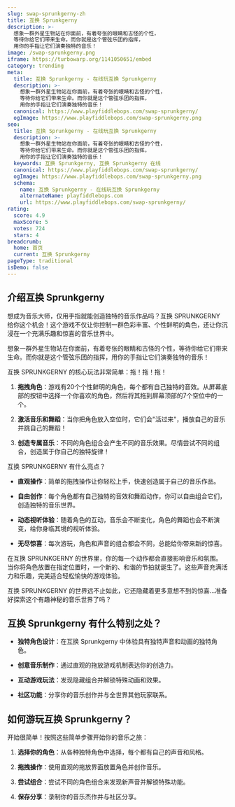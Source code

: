 ```yaml
---
slug: swap-sprunkgerny-zh
title: 互换 Sprunkgerny
description: >-
  想象一群外星生物站在你面前，有着夸张的眼睛和古怪的个性，
  等待你给它们带来生命。而你就是这个管弦乐团的指挥，
  用你的手指让它们演奏独特的音乐！
image: /swap-sprunkgerny.png
iframe: https://turbowarp.org/1141050651/embed
category: trending
meta:
  title: 互换 Sprunkgerny - 在线玩互换 Sprunkgerny
  description: >-
    想象一群外星生物站在你面前，有着夸张的眼睛和古怪的个性，
    等待你给它们带来生命。而你就是这个管弦乐团的指挥，
    用你的手指让它们演奏独特的音乐！
  canonical: https://www.playfiddlebops.com/swap-sprunkgerny/
  ogImage: https://www.playfiddlebops.com/swap-sprunkgerny.png
seo:
  title: 互换 Sprunkgerny - 在线玩互换 Sprunkgerny
  description: >-
    想象一群外星生物站在你面前，有着夸张的眼睛和古怪的个性，
    等待你给它们带来生命。而你就是这个管弦乐团的指挥，
    用你的手指让它们演奏独特的音乐！
  keywords: 互换 Sprunkgerny, 互换 Sprunkgerny 在线
  canonical: https://www.playfiddlebops.com/swap-sprunkgerny/
  ogImage: https://www.playfiddlebops.com/swap-sprunkgerny.png
  schema:
    name: 互换 Sprunkgerny - 在线玩互换 Sprunkgerny
    alternateName: playfiddlebops.com
    url: https://www.playfiddlebops.com/swap-sprunkgerny/
rating:
  score: 4.9
  maxScore: 5
  votes: 724
  stars: 4
breadcrumb:
  home: 首页
  current: 互换 Sprunkgerny
pageType: traditional
isDemo: false
---
```


## 介绍互换 Sprunkgerny

想成为音乐大师，仅用手指就能创造独特的音乐作品吗？互换 SPRUNKGERNY 给你这个机会！这个游戏不仅让你控制一群色彩丰富、个性鲜明的角色，还让你沉浸在一个充满乐趣和惊喜的音乐世界中。

想象一群外星生物站在你面前，有着夸张的眼睛和古怪的个性，等待你给它们带来生命。而你就是这个管弦乐团的指挥，用你的手指让它们演奏独特的音乐！

互换 SPRUNKGERNY 的核心玩法非常简单：拖！拖！拖！

1. **拖拽角色**：游戏有20个个性鲜明的角色，每个都有自己独特的音效。从屏幕底部的按钮中选择一个你喜欢的角色，然后将其拖到屏幕顶部的7个空位中的一个。

1. **激活音乐和舞蹈**：当你把角色放入空位时，它们会"活过来"，播放自己的音乐并跳自己的舞蹈！

1. **创造专属音乐**：不同的角色组合会产生不同的音乐效果。尽情尝试不同的组合，创造属于你自己的独特旋律！

互换 SPRUNKGERNY 有什么亮点？

- **直观操作**：简单的拖拽操作让你轻松上手，快速创造属于自己的音乐作品。

- **自由创作**：每个角色都有自己独特的音效和舞蹈动作，你可以自由组合它们，创造独特的音乐世界。

- **动态视听体验**：随着角色的互动，音乐会不断变化，角色的舞蹈也会不断演变，给你身临其境的视听体验。

- **无尽惊喜**：每次游玩，角色和声音的组合都会不同，总能给你带来新的惊喜。

在互换 SPRUNKGERNY 的世界里，你的每一个动作都会直接影响音乐和氛围。当你将角色放置在指定位置时，一个新的、和谐的节拍就诞生了。这些声音充满活力和乐趣，完美适合轻松愉快的游戏体验。

互换 SPRUNKGERNY 的世界远不止如此，它还隐藏着更多意想不到的惊喜...准备好探索这个有趣神秘的音乐世界了吗？

## 互换 Sprunkgerny 有什么特别之处？

- **独特角色设计**：在互换 Sprunkgerny 中体验具有独特声音和动画的独特角色。

- **创意音乐制作**：通过直观的拖放游戏机制表达你的创造力。

- **互动游戏玩法**：发现隐藏组合并解锁特殊动画和效果。

- **社区功能**：分享你的音乐创作并与全世界其他玩家联系。

## 如何游玩互换 Sprunkgerny？

开始很简单！按照这些简单步骤开始你的音乐之旅：

1. **选择你的角色**：从各种独特角色中选择，每个都有自己的声音和风格。

1. **拖拽操作**：使用直观的拖放界面放置角色并创作音乐。

1. **尝试组合**：尝试不同的角色组合来发现新声音并解锁特殊功能。

1. **保存分享**：录制你的音乐杰作并与社区分享。